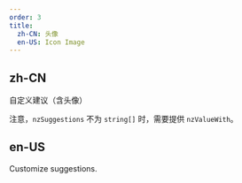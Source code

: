 ```yaml
---
order: 3
title:
  zh-CN: 头像
  en-US: Icon Image
---
```


## zh-CN

自定义建议（含头像）

注意，`nzSuggestions` 不为 `string[]` 时，需要提供 `nzValueWith`。

## en-US

Customize suggestions.
